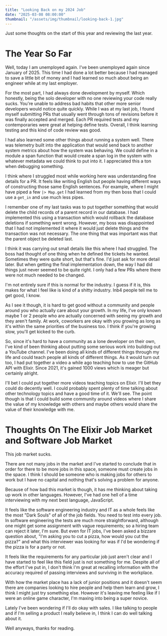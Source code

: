 ```yaml
---
title: "Looking Back on my 2024 Job"
date: "2025-03-08 08:00:00"
thumbnail: "/assets/img/thumbnail/looking-back-1.jpg"
---
```


Just some thoughts on the start of this year and reviewing the last year.

# The Year So Far
Well, today I am unemployed again. I've been unemployed again since January of 2025. This time I had done a lot better because I had managed to save a little bit of money and I had learned so much about being an engineer while at my last employer.

For the most part, I had always done development by myself. Which honestly, being the solo developer with no one reviewing your code really sucks. You're unable to address bad habits that other more senior developers would notice quite quickly. While I was at my last job, I found myself submitting PRs that usually went through tons of revisions before it was finally accepted and merged. Each PR required tests and my contemporaries were great at helping define tests. Overall, I think learning testing and this kind of code review was good.

I had also learned some other things about running a system well. There was telemetry built into the application that would send back to another system metrics about how the system was behaving. We could define in a module a span function that would create a span log in the system with whatever metadata we could think to put into it. I appreciated this a ton when debugging something.

I think where I struggled most while working here was understanding fine details for a PR. It feels like writing English but people having different ways of constructing those same English sentences. For example, where I might have piped a few `|> Map.get` I had learned from my then boss that I could use a `get_in` and use much less pipes.

I remember one of my last tasks was to put together something that would delete the child records of a parent record in our database. I had implemented this using a transaction which would rollback the database deletions if something went wrong. However, my boss was disappointed that I had not implemented it where it would just delete things and the transaction was not necessary. The one thing that was important was that the parent object be deleted last.

I think it was carrying out small details like this where I had struggled. The boss had thought of one thing when he defined the tickets he wanted. Sometimes they were quite short, but that's fine. I'd just ask for more detail later. But when getting the final implementation down, the way I had did things just never seemed to be quite right. I only had a few PRs where there were not much needed to be changed.

I'm not entirely sure if this is normal for the industry. I guess if it is, this makes for what I feel like is kind of a shitty industry. Inb4 people tell me to get good, I know.

As I see it though, it is hard to get good without a community and people around you who actually care about your growth. In my life, I've only known maybe 1 or 2 people who are actually concerned with seeing my growth and they aren't family. At work, coworkers are okay with you growing as long as it's within the same priorities of the business too. I think if you're growing slow, you'll get kicked to the curb.

So, since it's hard to have a community as a lone developer on their own, I've kind of been thinking about putting some serious work into building out a YouTube channel. I've been doing all kinds of different things through my life and could teach people all kinds of different things. As it would turn out too, I had put together a video a while ago teaching how to use the GitHub API with Elixir. Since 2021, it's gained 1000 views which is meager but certainly alright.

I'll bet I could put together more videos teaching topics on Elixir. I'll bet they could do decently well. I could probably spent plenty of time talking about other technology topics and have a good time of it. We'll see. The point though is that I could build some community around videos where I share the value of my knowledge with others and maybe others would share the value of their knowledge with me.

# Thoughts On The Elixir Job Market and Software Job Market
This job market sucks.

There are not many jobs in the market and I've started to conclude that in order for there to be more jobs in this space, someone must create jobs in the space. I think I should be someone who is making jobs for others to work but I have no capital and nothing that's solving a problem for anyone.

Because of how bad this market is though, it has me thinking about taking up work in other languages. However, I've had one hell of a time interviewing with my next best language, JavaScript.

It feels like the software engineering industry and IT as a whole feels like the most "Dark Souls" of all of the job fields. You need to test into every job. In software engineering the tests are much more straightforward, although one might get some assignment with vague requirements; so a hiring team can reject it later, I'm sure. But even for IT jobs, I've been asked a bizzare question about, "I'm asking you to cut a pizza, how would you cut the pizza?" and what this interviewer was looking for was if I'd be wondering if the pizza is for a party or not.

It feels like the requirements for any particular job just aren't clear and I have started to feel like this field just is not something for me. Despite all of the effort I've put in, I don't think I'm great at recalling information with the accuracy required of passing interviews and surviving in the workplace.

With how the market place has a lack of junior positions and it doesn't seem there are companies looking to hire people and help them learn and grow, I think I might just try something else. However it's leaving me feeling like if I were an online game character, I'm maxing into being a super novice.

Lately I've been wondering if I'll do okay with sales. I like talking to people and if I'm selling a product I really believe in, I think I can do well talking about it.

Well anyways, thanks for reading.
